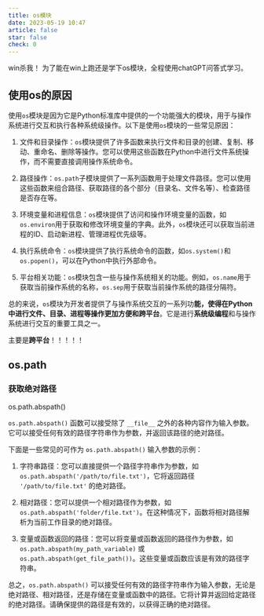 ```yaml
---
title: os模块
date: 2023-05-19 10:47
article: false
star: false
check: 0
---
```


win杀我！
为了能在win上跑还是学下os模块，全程使用chatGPT问答式学习。

## 使用os的原因
使用`os`模块是因为它是Python标准库中提供的一个功能强大的模块，用于与操作系统进行交互和执行各种系统级操作。以下是使用`os`模块的一些常见原因：

1.  文件和目录操作：`os`模块提供了许多函数来执行文件和目录的创建、复制、移动、重命名、删除等操作。您可以使用这些函数在Python中进行文件系统操作，而不需要直接调用操作系统命令。
    
2.  路径操作：`os.path`子模块提供了一系列函数用于处理文件路径。您可以使用这些函数来组合路径、获取路径的各个部分（目录名、文件名等）、检查路径是否存在等。
    
3.  环境变量和进程信息：`os`模块提供了访问和操作环境变量的函数，如`os.environ`用于获取和修改环境变量的字典。此外，`os`模块还可以获取当前进程的ID、启动新进程、管理进程优先级等。
    
4.  执行系统命令：`os`模块提供了执行系统命令的函数，如`os.system()`和`os.popen()`，可以在Python中执行外部命令。
    
5.  平台相关功能：`os`模块包含一些与操作系统相关的功能。例如，`os.name`用于获取当前操作系统的名称，`os.sep`用于获取当前操作系统的路径分隔符。
    

总的来说，`os`模块为开发者提供了与操作系统交互的一系列功**能，使得在Python中进行文件、目录、进程等操作更加方便和跨平台**。它是进行**系统级编程**和与操作系统进行交互的重要工具之一。

主要是**跨平台**！！！！！

## os.path
### 获取绝对路径
os.path.abspath()

`os.path.abspath()` 函数可以接受除了 `__file__` 之外的各种内容作为输入参数。它可以接受任何有效的路径字符串作为参数，并返回该路径的绝对路径。

下面是一些常见的可作为 `os.path.abspath()` 输入参数的示例：

1.  字符串路径：您可以直接提供一个路径字符串作为参数，如 `os.path.abspath('/path/to/file.txt')`，它将返回路径 `'/path/to/file.txt'` 的绝对路径。
    
2.  相对路径：您可以提供一个相对路径作为参数，如 `os.path.abspath('folder/file.txt')`。在这种情况下，函数将相对路径解析为当前工作目录的绝对路径。
    
3.  变量或函数返回的路径：您可以将变量或函数返回的路径作为参数，如 `os.path.abspath(my_path_variable)` 或 `os.path.abspath(get_file_path())`。这些变量或函数应该是有效的路径字符串。
    

总之，`os.path.abspath()` 可以接受任何有效的路径字符串作为输入参数，无论是绝对路径、相对路径，还是存储在变量或函数中的路径。它将计算并返回给定路径的绝对路径。请确保提供的路径是有效的，以获得正确的绝对路径。